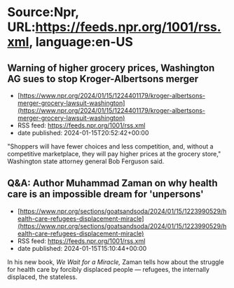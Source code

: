 # Source:Npr, URL:https://feeds.npr.org/1001/rss.xml, language:en-US

## Warning of higher grocery prices, Washington AG sues to stop Kroger-Albertsons merger
 - [https://www.npr.org/2024/01/15/1224401179/kroger-albertsons-merger-grocery-lawsuit-washington](https://www.npr.org/2024/01/15/1224401179/kroger-albertsons-merger-grocery-lawsuit-washington)
 - RSS feed: https://feeds.npr.org/1001/rss.xml
 - date published: 2024-01-15T20:52:42+00:00

"Shoppers will have fewer choices and less competition, and, without a competitive marketplace, they will pay higher prices at the grocery store," Washington state attorney general Bob Ferguson said.

## Q&A: Author Muhammad Zaman on why health care is an impossible dream for 'unpersons'
 - [https://www.npr.org/sections/goatsandsoda/2024/01/15/1223990529/health-care-refugees-displacement-miracle](https://www.npr.org/sections/goatsandsoda/2024/01/15/1223990529/health-care-refugees-displacement-miracle)
 - RSS feed: https://feeds.npr.org/1001/rss.xml
 - date published: 2024-01-15T15:10:44+00:00

In his new book, <em>We Wait for a Miracle, </em>Zaman tells how about the struggle for health care by forcibly displaced people — refugees, the internally displaced, the stateless.

